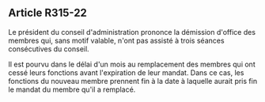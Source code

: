 ## Article R315-22

Le président du conseil d'administration prononce la démission d'office des membres qui, sans motif valable,
n'ont pas assisté à trois séances consécutives du conseil.

Il est pourvu dans le délai d'un mois au remplacement des membres qui ont cessé leurs fonctions avant
l'expiration de leur mandat. Dans ce cas, les fonctions du nouveau membre prennent fin à la date à laquelle
aurait pris fin le mandat du membre qu'il a remplacé.

